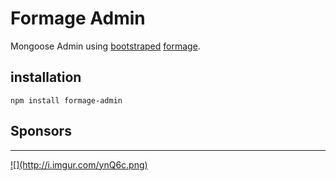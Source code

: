 Formage Admin
=============

Mongoose Admin using [bootstraped](http://twitter.github.com/bootstrap/) [formage](https://github.com/etaypere/formage).

installation
------------
`npm install formage-admin`


Sponsors
--------
<hr />
<a id="stormlogo" href="http://www.jetbrains.com/webstorm/" alt="Smart IDE for web development with HTML Editor, CSS &amp; JavaScript support" title="Smart IDE for web development with HTML Editor, CSS &amp; JavaScript support">
  ![](http://i.imgur.com/ynQ6c.png)
</a>
